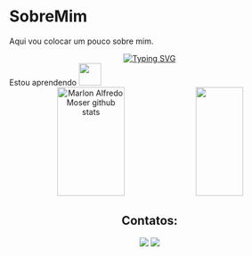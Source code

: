# SobreMim
Aqui vou colocar um pouco sobre mim.


<div align = "center">
<a href="https://git.io/typing-svg"><img src="https://readme-typing-svg.herokuapp.com?font=Fira+Code&pause=1000&center=true&vCenter=true&width=435&lines=Welcome!;My+name+is+Marlon+Alfredo+Moser.;I'm+a+JAVA+student." alt="Typing SVG" /></a>
</div>
Estou aprendendo

<img loading="lazy" src="https://cdn.jsdelivr.net/gh/devicons/devicon/icons/java/java-original.svg" width="40" height="40"/>

<div align="center">  
  <img width="49%" height="195px" src="https://github-readme-stats.vercel.app/api?username=MarlonMoser&show_icons=true&count_private=true&hide_border=true&title_color=ffffff&icon_color=01C231&text_color=f6f5f4&bg_color=0d1117" alt="Marlon Alfredo Moser github stats" /> 
  <img width="41%" height="195px" src="https://github-readme-stats.vercel.app/api/top-langs/?username=MarlonMoser&layout=compact&hide_border=true&title_color=ffffff&text_color=f6f5f4&bg_color=0d1117" />


## Contatos:
<div>
<a href="https://www.instagram.com/marlonamoser/" target="_blank"><img loading="lazy" src="https://img.shields.io/badge/-Instagram-%23E4405F?style=for-the-badge&logo=instagram&logoColor=white" target="_blank"></a>
<a href = "marlonamoser@hotmail.com"><img loading="lazy" src="https://img.shields.io/badge/Gmail-D14836?style=for-the-badge&logo=gmail&logoColor=white" target="_blank"></a>
</div>
